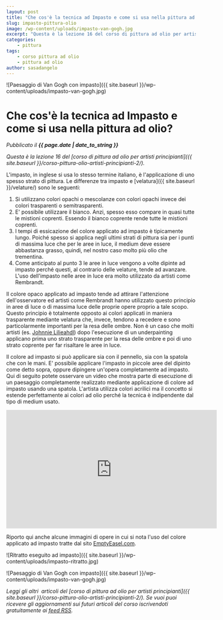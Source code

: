 ```yaml
---
layout: post
title: "Che cos'è la tecnica ad Impasto e come si usa nella pittura ad olio?"
slug: impasto-pittura-olio
image: /wp-content/uploads/impasto-van-gogh.jpg
excerpt: "Questa è la lezione 16 del corso di pittura ad olio per artisti principianti. L'impasto, in inglese si usa lo stesso termine italiano, è l'applicazione di"
categories:
    - pittura
tags:
    - corso pittura ad olio
    - pittura ad olio
author: sasadangelo
---
```


![Paesaggio di Van Gogh con impasto]({{ site.baseurl }}/wp-content/uploads/impasto-van-gogh.jpg)

# Che cos'è la tecnica ad Impasto e come si usa nella pittura ad olio?
_Pubblicato il **{{ page.date | date_to_string }}**_

_Questa è la lezione 16 del [corso di pittura ad olio per artisti principianti]({{ site.baseurl }}/corso-pittura-olio-artisti-principianti-2/)._

L'impasto, in inglese si usa lo stesso termine italiano, è l'applicazione di uno spesso strato di pittura. Le differenze tra impasto e [velatura]({{ site.baseurl }}/velature/) sono le seguenti:

1. Si utilizzano colori opachi o mescolanze con colori opachi invece dei colori trasparenti o semitrasparenti.
2. E' possibile utilizzare il bianco. Anzi, spesso esso compare in quasi tutte le mistioni coprenti. Essendo il bianco coprente rende tutte le mistioni coprenti.
3. I tempi di essicazione del colore applicato ad impasto è tipicamente lungo. Poiché spesso si applica negli ultimi strati di pittura sia per i punti di massima luce che per le aree in luce, il medium deve essere abbastanza grasso, quindi, nel nostro caso molto più olio che trementina.
4. Come anticipato al punto 3 le aree in luce vengono a volte dipinte ad impasto perché questi, al contrario delle velature, tende ad avanzare. L'uso dell'impasto nelle aree in luce era molto utilizzato da artisti come Rembrandt.

Il colore opaco applicato ad impasto tende ad attirare l'attenzione dell'osservatore ed artisti come Rembrandt hanno utilizzato questo principio in aree di luce o di massima luce delle proprie opere proprio a tale scopo. Questo principio è totalmente opposto ai colori applicati in maniera trasparente mediante velatura che, invece, tendono a recedere e sono particolarmente importanti per la resa delle ombre. Non è un caso che molti artisti (es. [Johnnie Lilieahdl](https://www.lilipubs.com/)) dopo l'esecuzione di un underpainting applicano prima uno strato trasparente per la resa delle ombre e poi di uno strato coprente per far risaltare le aree in luce.

Il colore ad impasto si può applicare sia con il pennello, sia con la spatola che con le mani. E' possibile applicare l'impasto in piccole aree del dipinto come detto sopra, oppure dipingere un'opera completamente ad impasto. Qui di seguito potete osservare un video che mostra parte di esecuzione di un paesaggio completamente realizzato mediante applicazione di colore ad impasto usando una spatola. L'artista utilizza colori acrilici ma il concetto si estende perfettamente ai colori ad olio perché la tecnica è indipendente dal tipo di medium usato.

<iframe src="https://www.youtube.com/embed/BXVbqfi_Jgw" width="560" height="315" frameborder="0" allowfullscreen="allowfullscreen"></iframe>

Riporto qui anche alcune immagini di opere in cui si nota l'uso del colore applicato ad impasto tratte dal sito [EmptyEasel.com](https://emptyeasel.com/2007/07/26/what-is-impasto-thick-textured-paint/).

![Ritratto eseguito ad impasto]({{ site.baseurl }}/wp-content/uploads/impasto-ritratto.jpg)

![Paesaggio di Van Gogh con impasto]({{ site.baseurl }}/wp-content/uploads/impasto-van-gogh.jpg)

_Leggi gli altri  articoli del [corso di pittura ad olio per artisti principianti]({{ site.baseurl }}/corso-pittura-olio-artisti-principianti-2/). Se vuoi puoi ricevere gli aggiornamenti sui futuri articoli del corso iscrivendoti gratuitamente ai [feed RSS](https://feeds2.feedburner.com/DisegnoPittura)._
